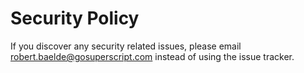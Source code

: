 # Security Policy

If you discover any security related issues, please email robert.baelde@gosuperscript.com instead of using the issue tracker.

